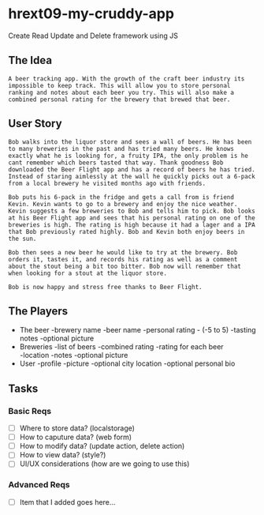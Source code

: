 # hrext09-my-cruddy-app
Create Read Update and Delete framework using JS
## The Idea
    A beer tracking app. With the growth of the craft beer industry its impossible to keep track. This will allow you to store personal ranking and notes about each beer you try. This will also make a combined personal rating for the brewery that brewed that beer. 
## User Story
    Bob walks into the liquor store and sees a wall of beers. He has been to many breweries in the past and has tried many beers. He knows exactly what he is looking for, a fruity IPA, the only problem is he cant remember which beers tasted that way. Thank goodness Bob downloaded the Beer Flight app and has a record of beers he has tried. Instead of staring aimlessly at the wall he quickly picks out a 6-pack from a local brewery he visited months ago with friends. 

    Bob puts his 6-pack in the fridge and gets a call from is friend Kevin. Kevin wants to go to a brewery and enjoy the nice weather. Kevin suggests a few breweries to Bob and tells him to pick. Bob looks at his Beer Flight app and sees that his personal rating on one of the breweries is high. The rating is high because it had a lager and a IPA that Bob previously rated highly. Bob and Kevin both enjoy beers in the sun.

    Bob then sees a new beer he would like to try at the brewery. Bob orders it, tastes it, and records his rating as well as a comment about the stout being a bit too bitter. Bob now will remember that when looking for a stout at the liquor store. 

    Bob is now happy and stress free thanks to Beer Flight.   
## The Players
- The beer
    -brewery name
    -beer name
    -personal rating
        - (-5 to 5)
    -tasting notes
    -optional picture
- Breweries
    -list of beers
    -combined rating
        -rating for each beer  
    -location
    -notes
    -optional picture    
- User
    -profile
        -picture
        -optional city location 
        -optional personal bio
        
 ## Tasks


 ### Basic Reqs
- [ ] Where to store data? (localstorage)
- [ ] How to caputure data? (web form)
- [ ] How to modify data? (update action, delete action)
- [ ] How to view data? (style?)
- [ ] UI/UX considerations (how are we going to use this)

 ### Advanced Reqs
- [ ] Item that I added goes here...